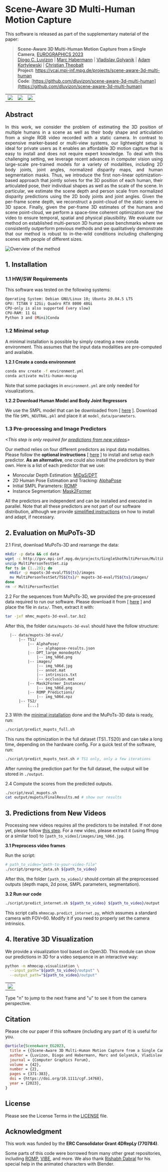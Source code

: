 # Scene-Aware 3D Multi-Human Motion Capture

This software is released as part of the supplementary material of the paper:
> **Scene-Aware 3D Multi-Human Motion Capture from a Single Camera**, [EUROGRAPHICS 2023](https://eg2023.saarland-informatics-campus.de/)<br>
><a href="https://people.mpi-inf.mpg.de/~dluvizon" target="_blank">Diogo C. Luvizon</a> | <a href="https://people.mpi-inf.mpg.de/~mhaberma" target="_blank">Marc Habermann</a> |  <a href="https://people.mpi-inf.mpg.de/~golyanik" target="_blank">Vladislav Golyanik</a> | <a href="https://adamkortylewski.com" target="_blank">Adam Kortylewski</a> | <a href="http://people.mpi-inf.mpg.de/~theobalt" target="_blank">Christian Theobalt</a><br>
> **Project**: <a href="https://vcai.mpi-inf.mpg.de/projects/scene-aware-3d-multi-human/" target="_blank">https://vcai.mpi-inf.mpg.de/projects/scene-aware-3d-multi-human</a><br>
> **Code**: [https://github.com/dluvizon/scene-aware-3d-multi-human](https://github.com/dluvizon/scene-aware-3d-multi-human)

<div align="center">
<table>
  <tr>
    <td><img src="./doc/assets/demo_1.gif"></td>
    <td><img src="./doc/assets/demo_2.gif"></td>
    <td><img src="./doc/assets/demo_3.gif"></td>
  </tr>
</table>
</div>

## Abstract

<div style="text-align: justify">In this work, we consider the problem of estimating the 3D position of multiple humans in a scene as well as their body shape and articulation from a single RGB video recorded with a static camera. In contrast to expensive marker-based or multi-view systems, our lightweight setup is ideal for private users as it enables an affordable 3D motion capture that is easy to install and does not require expert knowledge. To deal with this challenging setting, we leverage recent advances in computer vision using large-scale pre-trained models for a variety of modalities, including 2D body joints, joint angles, normalized disparity maps, and human segmentation masks. Thus, we introduce the first non-linear optimization-based approach that jointly solves for the 3D position of each human, their articulated pose, their individual shapes as well as the scale of the scene. In particular, we estimate the scene depth and person scale from normalized disparity predictions using the 2D body joints and joint angles. Given the per-frame scene depth, we reconstruct a point-cloud of the static scene in 3D space. Finally, given the per-frame 3D estimates of the humans and scene point-cloud, we perform a space-time coherent optimization over the video to ensure temporal, spatial and physical plausibility. We evaluate our method on established multi-person 3D human pose benchmarks where we consistently outperform previous methods and we qualitatively demonstrate that our method is robust to in-the-wild conditions including challenging scenes with people of different sizes.</div>

![Overview of the method](doc/assets/overview.png)

## 1. Installation

### 1.1 HW/SW Requirements

This software was tested on the following systems:
```bash
Operating System: Debian GNU/Linux 10; Ubuntu 20.04.5 LTS
GPU: TITAN V 12Gi; Quadro RTX 8000 48Gi
CPU-only is also supported (very slow)
CPU-RAM: 11 Gi
Python 3 and (Mini)Conda
```

### 1.2 Minimal setup

A minimal installation is possible by simply creating a new conda environment. This assumes that the input data modalities are pre-computed and available.

**1.2.1 Create a conda environment**
```bash
conda env create -f environment.yml
conda activate multi-human-mocap
```

Note that some packages in `environment.yml` are only needed for visualizations.

**1.2.2 Download Human Model and Body Joint Regressors**

We use the SMPL model that can be downloaded from [ [here](https://smpl.is.tue.mpg.de/) ]. Download the file `SMPL_NEUTRAL.pkl` and place it at `model_data/parameters`.

### 1.3 Pre-processing and Image Predictors
_<This step is only required for [predictions from new videos](#3-predictions-from-new-videos)>_

Our method relies on four different predictors as input data modalities. Please follow the **optional instructions** [ [here](doc/external_tools.md) ] to install and setup each predictor. **As an alternative**, one could also install the predictors by their own. Here is a list of each predictor that we use:
  - Monocular Depth Estimation: [MiDaS/DPT](https://github.com/isl-org/DPT)
  - 2D Human Pose Estimation and Tracking: [AlphaPose](https://github.com/MVIG-SJTU/AlphaPose)
  - Initial SMPL Parameters: [ROMP](https://github.com/Arthur151/ROMP)
  - Instance Segmentation: [Mask2Former](https://github.com/facebookresearch/Mask2Former)

All the predictors are independent and can be installed and executed in parallel. Note that all these predictors are not part of our software distribution, although we provide [simplified instructions](doc/external_tools.md) on how to install and adapt, if necessary.


## 2. Evaluation on MuPoTs-3D

2.1 First, download MuPoTs-3D and rearrange the data:
```bash
mkdir -p data && cd data
wget -c http://gvv.mpi-inf.mpg.de/projects/SingleShotMultiPerson/MultiPersonTestSet.zip
unzip MultiPersonTestSet.zip
for ts in {1..20}; do
  mkdir -p mupots-3d-eval/TS${ts}/images
  mv MultiPersonTestSet/TS${ts}/* mupots-3d-eval/TS${ts}/images/
done
rm -r MultiPersonTestSet
```

2.2 For the sequences from MuPoTs-3D, we provided the pre-processed data required to run our software. Please download it from [ [here](https://vcai.mpi-inf.mpg.de/projects/scene-aware-3d-multi-human/data/mhmc_mupots-3d-eval.tar.bz2) ] and place the file in `data/`. Then, extract it with:
```bash
tar -jxf mhmc_mupots-3d-eval.tar.bz2
```
After this, the folder `data/mupots-3d-eval` should have the follow structure:
```
  |-- data/mupots-3d-eval/
      |-- TS1/
          |-- AlphaPose/
              |-- alphapose-results.json
          |-- DPT_large_monodepth/
              |-- img_%06d.png
          |-- images/
              |-- img_%06d.jpg
              |-- annot.mat
              |-- intrinsics.txt
              |-- occlusion.mat
          |-- Mask2Former_Instances/
              |-- img_%06d.png
          |-- ROMP_Predictions/
              |-- img_%06d.npz
      |-- TS2/
          [...]
```

2.3 With the [minimal installation](#minimal-setup) done and the MuPoTs-3D data is ready, run:
```bash
./script/predict_mupots_full.sh
```
This runs the optimization in the full dataset (TS1..TS20) and can take a long time, depending on the hardware config. For a quick test of the software, run:
```bash
./script/predict_mupots_test.sh # TS1 only, only a few iterations
```

After running the prediction part for the full dataset, the output will be stored in `./output`.

2.4 Compute the scores from the predicted outputs.
```bash
./script/eval_mupots.sh
cat output/mupots/FinalResults.md # show our results
```

## 3. Predictions from New Videos

Processing new videos requires all the predictors to be installed. If not done yet, please follow [this step](#13-pre-processing-and-image-predictors). For a new video, please extract it (using ffmpg or a similar tool) to `[path_to_video]/images/img_%06d.jpg`.

**3.1 Preprocess video frames**

Run the script:
```bash
# path_to_video="path-to-your-video-file"
./script/preproc_data.sh ${path_to_video}
```
After this, the folder `[path_to_video]/` should contain all the preprocessed outputs (depth maps, 2d pose, SMPL parameters, segmentation).

**3.2 Run our code**

```bash
./script/predict_internet.sh ${path_to_video} ${path_to_video}/output
```
This script calls `mhmocap.predict_internet.py`, which assumes a standard camera with FOV=60. Modify it if you need to properly set the camera intrinsics.

## 4. Iterative 3D Visualization

We provide a visualization tool based on Open3D. This module can show our predictions in 3D for a video sequence in an interactive way:
```bash
python -m mhmocap.visualization \
  --input_path="${path_to_video}/output" \
  --output_path="${path_to_video}/output"
```
<div align="center">
<table>
  <tr>
    <td><img src="./doc/assets/vis.gif"></td>
  </tr>
</table>
</div>
Type "n" to jump to the next frame and "u" to see it from the camera perspective.

## Citation

Please cite our paper if this software (including any part of it) is useful for you.
```bibtex
@article{SceneAware_EG2023,
  title = {{Scene-Aware 3D Multi-Human Motion Capture from a Single Camera}},
  author = {Luvizon, Diogo and Habermann, Marc and Golyanik, Vladislav and Kortylewski, Adam and Theobalt, Christian},
  journal = {Computer Graphics Forum},
  volume = {42},
  number = {2},
  pages = {371-383},
  doi = {https://doi.org/10.1111/cgf.14768},
  year = {2023},
}
```

## License

Please see the License Terms in the [LICENSE](./LICENSE) file.


## Acknowledgment

This work was funded by the **ERC Consolidator Grant 4DRepLy (770784)**.

Some parts of this code were borrowed from many other great repositories, including [ROMP](https://github.com/Arthur151/ROMP), [VIBE](https://github.com/mkocabas/VIBE), and more. We also thank [Rishabh Dabral](https://www.cse.iitb.ac.in/~rdabral/) for his special help in the animated characters with Blender.

